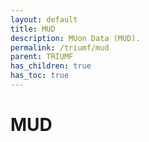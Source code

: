 ```yaml
---
layout: default
title: MUD
description: MUon Data (MUD).
permalink: /triumf/mud
parent: TRIUMF
has_children: true
has_toc: true
---
```


# MUD

